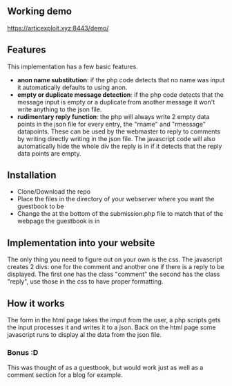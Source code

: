 ## Working demo
https://articexploit.xyz:8443/demo/

## Features
This implementation has a few basic features.

- **anon name substitution**: if the php code detects that no name was input it automatically defaults to using anon.
- **empty or duplicate message detection**: if the php code detects that the message input is empty or a duplicate from another message it won't write anything to the json file.
- **rudimentary reply function**: the php will always write 2 empty data points in the json file for every entry, the "rname" and "rmessage" datapoints. These can be used by the webmaster to reply to comments by writing directly writing in the json file. The javascript code will also automatically hide the whole div the reply is in if it detects that the reply data points are empty.

## Installation
- Clone/Download the repo
- Place the files in the directory of your webserver where you want the guestbook to be
- Change the at the bottom of the submission.php file to match that of the webpage the guestbook is in

## Implementation into your website
The only thing you need to figure out on your own is the css. The javascript creates 2 divs: one for the comment and another one if there is a reply to be displayed. The first one has the class "comment" the second has the class "reply", use those in the css to have proper formatting.

## How it works
The form in the html page takes the imput from the user, a php scripts gets the input processes it and writes it to a json. Back on the html page some javascript runs to display al the data from the json file.

### Bonus :D
This was thought of as a guestbook, but would work just as well as a comment section for a blog for example.

